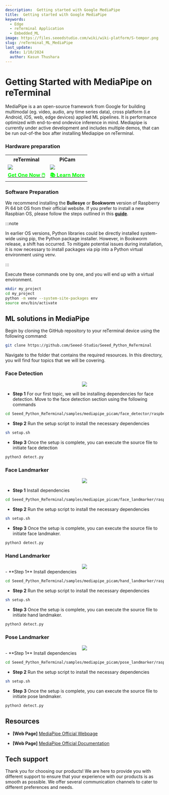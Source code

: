 ```yaml
---
description:  Getting started with Google MediaPipe
title:  Getting started with Google MediaPipe
keywords:
  - Edge
  - reTerminal Application
  - Embedded_ML
image: https://files.seeedstudio.com/wiki/wiki-platform/S-tempor.png
slug: /reTerminal_ML_MediaPipe
last_update:
  date: 1/10/2024
  author: Kasun Thushara
---
```



# Getting Started with MediaPipe on reTerminal

 MediaPipe is a an open-source framework from Google for building multimodal (eg. video, audio, any time series data), cross platform (i.e Android, iOS, web, edge devices) applied ML pipelines. It is performance optimized with end-to-end ondevice inference in mind. Mediapipe is currently under active development and includes multiple demos, that can be run out-of-the box after installing Mediapipe on reTerminal.


 ### Hardware preparation

<div class="table-center">
	<table class="table-nobg">
    <tr class="table-trnobg">
      <th class="table-trnobg">reTerminal</th>
      <th class="table-trnobg">PiCam</th>
		</tr>
    <tr class="table-trnobg"></tr>
		<tr class="table-trnobg">
			<td class="table-trnobg"><div style={{textAlign:'center'}}><img src="https://files.seeedstudio.com/wiki/ReTerminal/frigate/reterminal.png" style={{width:300, height:'auto'}}/></div></td>
      <td class="table-trnobg"><div style={{textAlign:'center'}}><img src="https://files.seeedstudio.com/wiki/ReTerminal/Picam/picam2.jpg" style={{width:300, height:'auto'}}/></div></td>
		</tr>
    <tr class="table-trnobg"></tr>
		<tr class="table-trnobg">
			<td class="table-trnobg"><div class="get_one_now_container" style={{textAlign: 'center'}}><a class="get_one_now_item" href="https://www.seeedstudio.com/ReTerminal-with-CM4-p-4904.html?queryID=26220f25bcce77bc420c9c03059787c0&objectID=4904&indexName=bazaar_retailer_products">
              <strong><span><font color={'FFFFFF'} size={"4"}> Get One Now 🖱️</font></span></strong>
          </a></div></td>
      <td class="table-trnobg"><div class="get_one_now_container" style={{textAlign: 'center'}}><a class="get_one_now_item" href="https://wiki.seeedstudio.com/reTerminal-piCam/"><strong><span><font color={'FFFFFF'} size={"4"}>📚 Learn More</font></span></strong></a></div></td>
        </tr>
    </table>
    </div>

### Software Preparation

We recommend installing the **Bullesye** or **Bookworm** version of Raspberry Pi 64 bit OS from their official website. If you prefer to install a new Raspbian OS, please follow the steps outlined in this [**guide**](https://wiki.seeedstudio.com/reTerminal/#flash-raspberry-pi-os-64-bit-ubuntu-os-or-other-os-to-emmc). 

:::note

In earlier OS versions, Python libraries could be directly installed system-wide using pip, the Python package installer. However, in Bookworm  release, a shift has occurred. To mitigate potential issues during installation, it is now necessary to install packages via pip into a Python virtual environment using venv. 

:::

Execute these commands one by one, and you will end up with a virtual environment.

 ```sh
mkdir my_project
cd my_project
python -m venv --system-site-packages env
source env/bin/activate
 ```

## ML solutions in MediaPipe

Begin by cloning the GitHub repository to your reTerminal device using the following command:

 ```sh
 git clone https://github.com/Seeed-Studio/Seeed_Python_ReTerminal
 ```
Navigate to the folder that contains the required resources. In this directory, you will find four topics that we will be covering.

### Face Detection

<center><img width={800} src="https://files.seeedstudio.com/wiki/ReTerminal/mediapipe/meadiapipe-faccedetection.gif" /></center>

- **Step 1** For our first topic, we will be installing dependencies for face detection. Move to the face detection section using the following commands

 ```sh
cd Seeed_Python_ReTerminal/samples/mediapipe_picam/face_detector/raspberry_pi
 ```
- **Step 2** Run the setup script to install the necessary dependencies

 ```sh
sh setup.sh
 ```

- **Step 3** Once the setup is complete, you can execute the source file to initiate face detection

 ```sh
python3 detect.py
 ```

### Face Landmarker
<center><img width={800} src="https://files.seeedstudio.com/wiki/ReTerminal/mediapipe/meadiapipe-facelandmarks.gif" /></center>

- **Step 1** Install dependencies

 ```sh
cd Seeed_Python_ReTerminal/samples/mediapipe_picam/face_landmarker/raspberry_pi
 ```
- **Step 2** Run the setup script to install the necessary dependencies

 ```sh
sh setup.sh
 ```

- **Step 3** Once the setup is complete, you can execute the source file to initiate face landmaker.

 ```sh
python3 detect.py
 ```

### Hand Landmarker

<center><img width={800} src="https://files.seeedstudio.com/wiki/ReTerminal/mediapipe/mediapipe_handlandmarks.gif" /></center>
 - **Step 1** Install dependencies

 ```sh
cd Seeed_Python_ReTerminal/samples/mediapipe_picam/hand_landmarker/raspberry_pi
 ```
- **Step 2** Run the setup script to install the necessary dependencies

 ```sh
sh setup.sh
 ```

- **Step 3** Once the setup is complete, you can execute the source file to initiate hand landmaker.

 ```sh
python3 detect.py
 ```

### Pose Landmarker

<center><img width={800} src="https://files.seeedstudio.com/wiki/ReTerminal/mediapipe/mediapipe-pose.gif" /></center>
 - **Step 1** Install dependencies

 ```sh
cd Seeed_Python_ReTerminal/samples/mediapipe_picam/pose_landmarker/raspberry_pi
 ```
- **Step 2** Run the setup script to install the necessary dependencies

 ```sh
sh setup.sh
 ```

- **Step 3** Once the setup is complete, you can execute the source file to initiate pose landmaker.

 ```sh
python3 detect.py
 ```

## Resources

- **[Web Page]** [MediaPipe Official Webpage](https://mediapipe.dev/)

- **[Web Page]** [MediaPipe Official Documentation](https://google.github.io/mediapipe/)

## Tech support

Thank you for choosing our products! We are here to provide you with different support to ensure that your experience with our products is as smooth as possible. We offer several communication channels to cater to different preferences and needs.

<div class="button_tech_support_container">
<a href="https://forum.seeedstudio.com/" class="button_forum"></a> 
<a href="https://www.seeedstudio.com/contacts" class="button_email"></a>
</div>

<div class="button_tech_support_container">
<a href="https://discord.gg/eWkprNDMU7" class="button_discord"></a> 
<a href="https://github.com/Seeed-Studio/wiki-documents/discussions/69" class="button_discussion"></a>
</div>